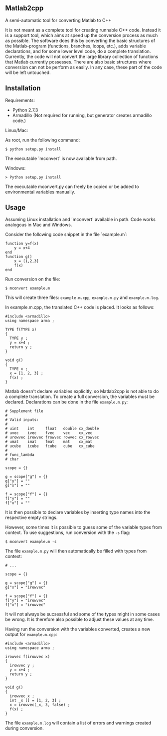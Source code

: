 Matlab2cpp
----------
A semi-automatic tool for converting Matlab to C++

It is not meant as a complete tool for creating runnable C++ code.
Instead it is a support tool, which aims at speed up the conversion
process as much as possible.
The software does this by converting the basic structures of the
Matlab-program (functions, branches, loops, etc.), adds
variable declarations, and for some lower level code, do a complete
translation.
Currently, the code will not convert the large library collection
of functions that Matlab currently possesses.
There are also basic structures where conversion can not be perform
as easily.
In any case, these part of the code will be left untouched.

Installation
------------
Requirements:
* Python 2.7.3
* Armadillo (Not required for running, but generator
  creates armadillo code.)

Linux/Mac:

As root, run the following command:

    $ python setup.py install

The executable ´mconvert´ is now available from path.

Windows:

    > Python setup.py install

The executable mconvert.py can freely be copied or be added to
environmental variables manually.

Usage
-----
Assuming Linux installation and ´mconvert´ available in path.
Code works analogous in Mac and Windows.

Consider the following code snippet in the file ´example.m´:

    function y=f(x)
        y = x+4
    end
    function g()
        x = [1,2,3]
        f(x)
    end

Run conversion on the file:

    $ mconvert example.m

This will create three files: `example.m.cpp`, `example.m.py` and
`example.m.log`.

In example.m.cpp, the translated C++ code is placed. It looks as
follows:

    #include <armadillo>
    using namespace arma ;

    TYPE f(TYPE x)
    {
      TYPE y ;
      y = x+4 ;
      return y ;
    }

    void g()
    {
      TYPE x ;
      x = [1, 2, 3] ;
      f(x) ;
    }

Matlab doesn't declare variables explicitly, so
Matlab2cpp is not able to do a complete translation.
To create a full conversion, the variables must be declared.
Declarations can be done in the file `example.m.py`:

    # Supplement file
    #
    # Valid inputs:
    #
    # uint    int     float   double cx_double
    # uvec    ivec    fvec    vec    cx_vec
    # urowvec irowvec frowvec rowvec cx_rowvec
    # umat    imat    fmat    mat    cx_mat
    # ucube   icube   fcube   cube   cx_cube
    #
    # func_lambda
    # char

    scope = {}

    g = scope["g"] = {}
    g["y"] = ""
    g["x"] = ""

    f = scope["f"] = {}
    f["y"] = ""
    f["x"] = ""

It is then possible to declare variables by inserting type names
into the respective empty strings.

However, some times it is possible to guess some of the variable
types from context.
To use suggestions, run conversion with the `-s` flag:

    $ mconvert example.m -s

The file `example.m.py` will then automatically be filled with
types from context:


    # ...

    scope = {}

    g = scope["g"] = {}
    g["x"] = "irowvec"

    f = scope["f"] = {}
    f["y"] = "irowvec"
    f["x"] = "irowvec"

It will not always be sucsessful and some of the types might in
some cases be wrong.  It is therefore also possible to adjust these
values at any time.

Having run the conversion with the variables converted, creates a
new output for `example.m.cpp`:

    #include <armadillo>
    using namespace arma ;

    irowvec f(irowvec x)
    {
      irowvec y ;
      y = x+4 ;
      return y ;
    }

    void g()
    {
      irowvec x ;
      int _x [] = [1, 2, 3] ;
      x = irowvec(_x, 3, false) ;
      f(x) ;
    }

The file `example.m.log` will contain a list of errors and warnings
created during conversion.
